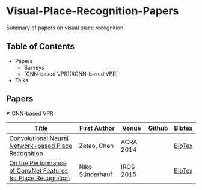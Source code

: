 # Visual-Place-Recognition-Papers
Summary of papers on visual place recognition.

## Table of Contents
- Papers
  - Surveys
  - [CNN-based VPR](#CNN-based VPR)
- Talks

## Papers
<details open>
<summary> CNN-based VPR </summary>

| Title | First Author | Venue | Github | Bibtex |
|---|---|---|---|---|
| [Convolutional Neural Network-based Place Recognition](https://eprints.qut.edu.au/79662/) | Zetao, Chen | ACRA 2014 |  | [BibTex](citations/Chen_2014_Convolutional.txt) |
| [On the Performance of ConvNet Features for Place Recognition](https://ieeexplore.ieee.org/document/7353986) | Niko Sünderhauf | IROS 2015 |  | [BibTex](citations/Sunderhauf_2015_On.txt) |
